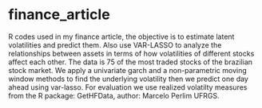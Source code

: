 # finance_article
R codes used in my finance article, the objective is to estimate latent volatilities and predict them. Also use VAR-LASSO to analyze the relationships between assets in terms of how volatilities of different stocks affect each other. 
The data is 75 of the most traded stocks of the brazilian stock market. 
We apply a univariate garch and a non-parametric moving window methods to find the underlying volatility then we predict one day ahead using var-lasso. For evaluation we use realized volatilty measures from the R package: GetHFData, author: Marcelo Perlim UFRGS.
